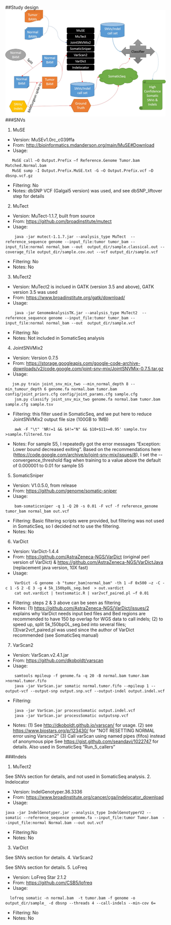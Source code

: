 
##Study design
![alt text](https://github.com/hongenxu/MDV_proj/blob/master/others/snv_indel_pipeline.jpg "SNV Indel pipeline")
###SNVs
1. MuSE
  * Version:   MuSEv1.0rc_c039ffa
  * From:      http://bioinformatics.mdanderson.org/main/MuSE#Download
  * Usage:
  ```
     MuSE call –O Output.Prefix –f Reference.Genome Tumor.bam Matched.Normal.bam 
     MuSE sump -I Output.Prefix.MuSE.txt -G –O Output.Prefix.vcf –D dbsnp.vcf.gz
 ```
  * Filtering: No
  * Notes:     dbSNP VCF (Galgal5 version) was used, and see dbSNP_liftover step for details    
2. MuTect
  * Version:   MuTect-1.1.7, built from source
  * From:      https://github.com/broadinstitute/mutect
  * Usage: 
 ```
     java -jar mutect-1.1.7.jar --analysis_type MuTect  --reference_sequence genome --input_file:tumor tumor_bam --input_file:normal normal_bam --out  output_dir/sample.classical.out --coverage_file output_dir/sample.cov.out --vcf output_dir/sample.vcf
 ```
  * Filtering: No
  * Notes:     No
3. MuTect2
  * Version:   MuTect2 is inclued in GATK (version 3.5 and above), GATK version 3.5 was used
  * From:      https://www.broadinstitute.org/gatk/download/
  * Usage: 
 ```
     java -jar GenomeAnalysisTK.jar --analysis_type MuTect2  --reference_sequence genome --input_file:tumor tumor_bam --input_file:normal normal_bam --out  output_dir/sample.vcf
 ```
  * Filtering: No
  * Notes:     Not included in SomaticSeq analysis
4. JointSNVMix2
  * Version:   Version 0.7.5
  * From:      https://storage.googleapis.com/google-code-archive-downloads/v2/code.google.com/joint-snv-mix/JointSNVMix-0.7.5.tar.gz
  * Usage: 
 ```
    jsm.py train joint_snv_mix_two --min_normal_depth 8 --min_tumour_depth 6 genome.fa normal.bam tumor.bam config/joint_priors.cfg config/joint_params.cfg sample.cfg
     jsm.py classify joint_snv_mix_two genome.fa normal.bam tumor.bam sample.cfg sample.tsv
 ```
  * Filtering: this filter used in SomaticSeq, and we put here to reduce JointSNVMix2 output file size (100GB to 1MB)
 ```
     awk -F "\t" 'NR!=1 && $4!="N" && $10+$11>=0.95' sample.tsv >sample.filtered.tsv
 ```
  * Notes:     For sample S5, I repeatedly got the error messages “Exception: Lower bound decreased exiting”. Based on the recommendations here (https://code.google.com/archive/p/joint-snv-mix/issues/8), I set the --convergence_threshold flag when training to a value above the default of 0.000001 to 0.01 for sample S5
5. SomaticSniper
  * Version:   V1.0.5.0, from release
  * From:      https://github.com/genome/somatic-sniper
  * Usage:
 ```
     bam-somaticsniper -q 1 -Q 20 -s 0.01 -F vcf -f reference_genome tumor_bam normal_bam out.vcf
 ```
  * Filtering: Basic filtering scripts were provided, but filtering was not used in SomaticSeq, so I decided not to use the filtering.
  * Notes:     No
6. VarDict
  * Version:   VarDict-1.4.4
  * From:      https://github.com/AstraZeneca-NGS/VarDict (original perl version of VarDict) & https://github.com/AstraZeneca-NGS/VarDictJava (replacement java version, 10X fast)
  * Usage:
 ```
     VarDict -G genome -b "tumor_bam|normal_bam" -th 1 –F 0x500 –z -C -c 1 -S 2 -E 3 -g 4 5k_150bpOL_seg.bed  > out.vardict 
     cat out.vardict | testsomatic.R | var2vcf_paired.pl –f 0.01
 ```
  * Filtering: steps 2 & 3 above can be seen as filtering
  * Notes:     (1) https://github.com/AstraZeneca-NGS/VarDict/issues/2 explains why VarDict needs input bed files and Bed regions are recommended to have 150 bp overlap for WGS data to call indels; (2) to speed up, split 5k_150bpOL_seg.bed into several files; (3)var2vcf_paired.pl was used since the author of VarDict recommended (see SomaticSeq manual)
7. VarScan2
  * Version:   VarScan.v2.4.1.jar
  * From:      https://github.com/dkoboldt/varscan
  * Usage: 
 ```
     samtools mpileup -f genome.fa -q 20 -B normal.bam tumor.bam >normal.tumor.fifo
     java -jar VarScan.jar somatic normal.tumor.fifo --mpileup 1 --output-vcf --output-snp output.snp.vcf --output-indel output.indel.vcf
 ```
  * Filtering:
 ```
     java -jar VarScan.jar processSomatic output.indel.vcf
     java -jar VarScan.jar processSomatic outputsnp.vcf
 ```
  * Notes:     (1) See http://dkoboldt.github.io/varscan/ for usage. (2) see https://www.biostars.org/p/123430/ for "NOT RESETTING NORMAL error using Varscan2" (3) Call varScan using named pipes (fifos) instead of anonymous pipe See https://gist.github.com/seandavi/1022747 for details. Also used in SomaticSeq “Run_5_callers”


###Indels
1.  MuTect2
  
 See SNVs section for details, and not used in SomaticSeq analysis.
2.  Indelocator
  * Version: IndelGenotyper.36.3336
  * From:    https://www.broadinstitute.org/cancer/cga/indelocator_download
  * Usage:
  ```
 java -jar IndelGenotyper.jar --analysis_type IndelGenotyperV2 --somatic --reference_sequence genome.fa --input_file:tumor Tumor.bam  --input_file:normal Normal.bam --out out.vcf
 ```
  * Filtering:No
  * Notes:    No
3.  VarDict
  
 See SNVs section for details.
4.  VarScan2
 
 See SNVs section for details.
5.  LoFreq
  * Version:   LoFreq Star 2.1.2
  * From:      https://github.com/CSB5/lofreq
  * Usage: 
  ```
    lofreq somatic -n normal.bam  -t tumor.bam -f genome -o output_dir/sample_ -d dbsnp --threads 4 --call-indels --min-cov 6=
  ```
  * Filtering: No
  * Notes:     No


